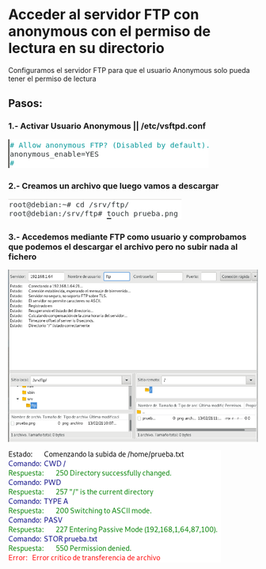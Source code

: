 # Acceder al servidor FTP con anonymous con el permiso de lectura en su directorio

Configuramos el servidor FTP para que el usuario Anonymous solo pueda tener el permiso
de lectura

## Pasos:

### 1.- Activar Usuario Anonymous || /etc/vsftpd.conf

![12.png](https://github.com/Juanrdls/VSFTPD/blob/main/Capturas/12.PNG)

### 2.- Creamos un archivo que luego vamos a descargar

![13.png](https://github.com/Juanrdls/VSFTPD/blob/main/Capturas/13.PNG)

### 3.- Accedemos mediante FTP como usuario y comprobamos que podemos el descargar el archivo pero no subir nada al fichero

![14.png](https://github.com/Juanrdls/VSFTPD/blob/main/Capturas/14.PNG)

![15.png](https://github.com/Juanrdls/VSFTPD/blob/main/Capturas/15.PNG)
